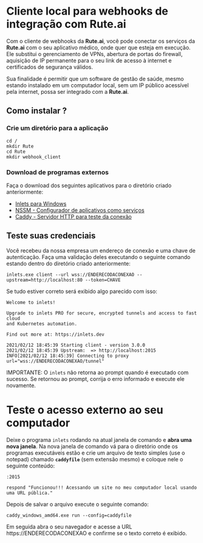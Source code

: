 # Cliente local para webhooks de integração com **Rute.ai**

Com o cliente de webhooks da **Rute.ai**, você pode conectar os serviços da **Rute.ai** com o seu aplicativo médico, onde quer que esteja em execução. Ele substitui o gerenciamento de VPNs, abertura de portas do firewall, aquisição de IP permanente para o seu link de acesso à internet e certificados de segurança válidos.

Sua finalidade é permitir que um software de gestão de saúde, mesmo estando instalado em um computador local, sem um IP público acessível pela internet, possa ser integrado com a **Rute.ai**.

## Como instalar ?

### Crie um diretório para a aplicação

```
cd /
mkdir Rute
cd Rute
mkdir webhook_client
```

### Download de programas externos

Faça o download dos seguintes aplicativos para o diretório criado anteriormente:

* [Inlets para Windows](https://github.com/inlets/inlets/releases/download/3.0.0/inlets.exe)
* [NSSM - Configurador de aplicativos como serviços](https://nssm.cc/ci/nssm-2.24-101-g897c7ad.zip)
* [Caddy - Servidor HTTP para teste da conexão](https://caddyserver.com/api/download?os=windows&arch=amd64&idempotency=17322521938054)

## Teste suas credenciais

Você recebeu da nossa empresa um endereço de conexão e uma chave de autenticação. Faça uma validação deles executando o seguinte comando estando dentro do diretório criado anteriormente:

```
inlets.exe client --url wss://ENDERECODACONEXAO --upstream=http://localhost:80 --token=CHAVE
```

Se tudo estiver correto será exibido algo parecido com isso:

```
Welcome to inlets!

Upgrade to inlets PRO for secure, encrypted tunnels and access to fast cloud
and Kubernetes automation.

Find out more at: https://inlets.dev 

2021/02/12 18:45:39 Starting client - version 3.0.0
2021/02/12 18:45:39 Upstream:  => http://localhost:2015
INFO[2021/02/12 18:45:39] Connecting to proxy                           url="wss://ENDERECODACONEXAO/tunnel"
```

IMPORTANTE: O `inlets` não retorna ao prompt quando é executado com sucesso. Se retornou ao prompt, corrija o erro informado e execute ele novamente.

# Teste o acesso externo ao seu computador

Deixe o programa `inlets` rodando na atual janela de comando e **abra uma nova janela**. Na nova janela de comando vá para o diretório onde os programas executáveis estão e crie um arquivo de texto simples (use o notepad) chamado **`caddyfile`** (sem extensão mesmo) e coloque nele o seguinte conteúdo:

```
:2015

respond "Funcionou!!! Acessando um site no meu computador local usando uma URL pública."
```

Depois de salvar o arquivo execute o seguinte comando:

```
caddy_windows_amd64.exe run --config=caddyfile
```

Em seguida abra o seu navegador e acesse a URL https://ENDERECODACONEXAO e confirme se o texto correto é exibido.


